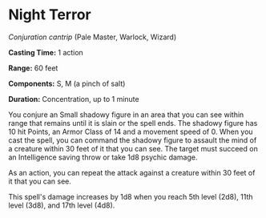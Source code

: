 # Night Terror
*Conjuration cantrip* (Pale Master, Warlock, Wizard)

**Casting Time:** 1 action

**Range:** 60 feet

**Components:** S, M (a pinch of salt)

**Duration:** Concentration, up to 1 minute

You conjure an Small shadowy figure in an area that you can see within range that remains until it is slain or the spell ends. The shadowy figure has 10 hit Points, an Armor Class of 14 and a movement speed of 0. When you cast the spell, you can command the shadowy figure to assault the mind of a creature within 30 feet of it that you can see. The target must succeed on an Intelligence saving throw or take 1d8 psychic damage.

As an action, you can repeat the attack against a creature within 30 feet of it that you can see.

This spell's damage increases by 1d8 when you reach 5th level (2d8), 11th level (3d8), and 17th level (4d8).
